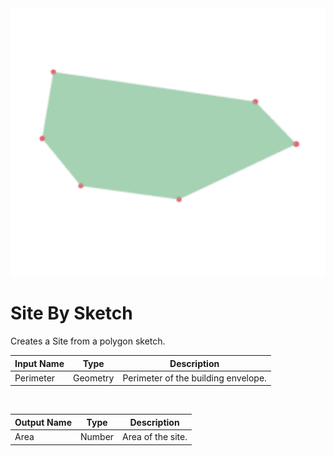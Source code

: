 <img src="preview.png" width="512">
            
# Site By Sketch

Creates a Site from a polygon sketch.

|Input Name|Type|Description|
|---|---|---|
|Perimeter|Geometry|Perimeter of the building envelope.|


<br>

|Output Name|Type|Description|
|---|---|---|
|Area|Number|Area of the site.|

